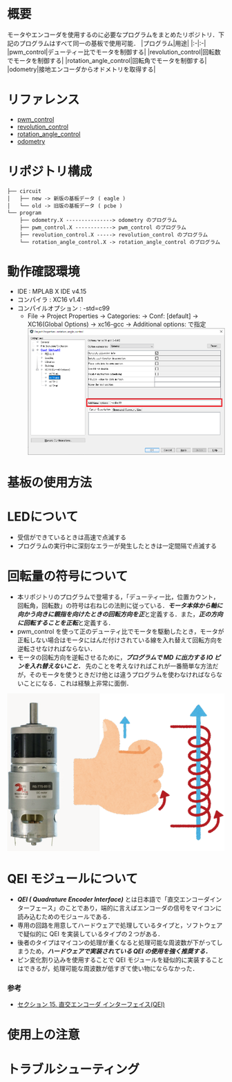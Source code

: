 # 概要
モータやエンコーダを使用するのに必要なプログラムをまとめたリポジトリ．下記のプログラムはすべて同一の基板で使用可能．
|プログラム|用途|
|:-|:-|
|pwm_control|デューティー比でモータを制御する|
|revolution_control|回転数でモータを制御する|
|rotation_angle_control|回転角でモータを制御する|
|odometry|接地エンコーダからオドメトリを取得する|
# リファレンス
* [pwm_control](doc/pwm_control.md)
* [revolution_control](doc/revolution_control.md)
* [rotation_angle_control](doc/rotation_angle_control.md)
* [odometry](doc/odometry.md)
# リポジトリ構成
```tree
├── circuit
│   ├── new -> 新版の基板データ ( eagle )
│   └── old -> 旧版の基板データ ( pcbe )
└── program
    ├── odometry.X ---------------> odometry のプログラム
    ├── pwm_control.X ------------> pwm_control のプログラム
    ├── revolution_control.X -----> revolution_control のプログラム
    └── rotation_angle_control.X -> rotation_angle_control のプログラム
```






# 動作確認環境
* IDE : MPLAB X IDE v4.15
* コンパイラ : XC16 v1.41
* コンパイルオプション : -std=c99
    * File -> Project Properties -> Categories: -> Conf: [default] -> XC16(Global Options) -> xc16-gcc -> Additional options: で指定
![](doc/img/additional_options.png)

# 基板の使用方法
# LEDについて
* 受信ができているときは高速で点滅する
* プログラムの実行中に深刻なエラーが発生したときは一定間隔で点滅する

# 回転量の符号について
* 本リポジトリのプログラムで登場する，「デューティー比，位置カウント，回転角，回転数」の符号は右ねじの法則に従っている．***モータ本体から軸に向かう向きに親指を向けたときの回転方向を正***と定義する．また，***正の方向に回転することを正転***と定義する．
* pwm_control を使って正のデューティ比でモータを駆動したとき，モータが正転しない場合はモータにはんだ付けされている線を入れ替えて回転方向を逆転させなければならない．
* モータの回転方向を逆転させるために，***プログラムで MD に出力する IO ピンを入れ替えないこと．*** 先のことを考えなければこれが一番簡単な方法だが，そのモータを使うときだけ他とは違うプログラムを使わなければならないことになる．これは経験上非常に面倒．

![](doc/img/migineji.png)

# QEI モジュールについて
* ***QEI ( Quadrature Encoder Interface)*** とは日本語で「直交エンコーダインターフェース」のことであり，端的に言えばエンコーダの信号をマイコンに読み込むためのモジュールである．
* 専用の回路を用意してハードウェアで処理しているタイプと，ソフトウェアで疑似的に QEI を実装しているタイプの２つがある．
* 後者のタイプはマイコンの処理が重くなると処理可能な周波数が下がってしまうため，***ハードウェアで実装されている QEI の使用を強く推奨する．***
* ピン変化割り込みを使用することで QEI モジュールを疑似的に実装することはできるが，処理可能な周波数が低すぎて使い物にならなかった．
### 参考
* [セクション 15. 直交エンコーダ インターフェイス(QEI)](http://ww1.microchip.com/downloads/jp/DeviceDoc/70208B_JP.pdf)

# 使用上の注意
# トラブルシューティング